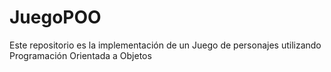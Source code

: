 # JuegoPOO
Este repositorio es la implementación de un Juego de personajes utilizando Programación Orientada a Objetos 
